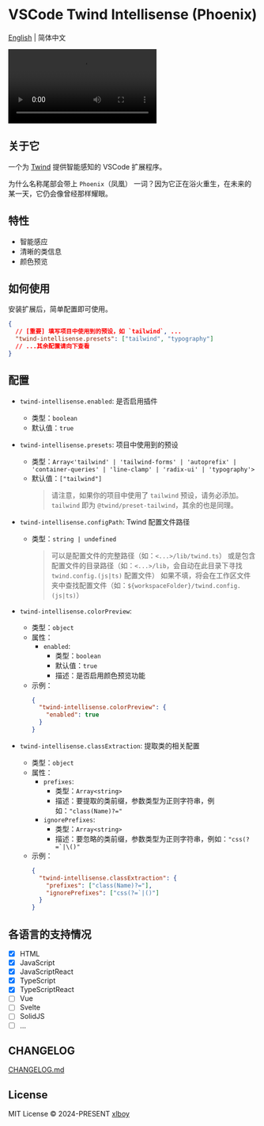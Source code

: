 # VSCode Twind Intellisense (Phoenix)

[English](./README.md) | 简体中文

<video src="https://github.com/user-attachments/assets/bc658c10-a684-4201-8960-8c00e835c912"></video>

## 关于它

一个为 [Twind](https://twind.style) 提供智能感知的 VSCode 扩展程序。

为什么名称尾部会带上 `Phoenix`（凤凰） 一词？因为它正在浴火重生，在未来的某一天，它仍会像曾经那样耀眼。

## 特性

- 智能感应
- 清晰的类信息
- 颜色预览

## 如何使用

安装扩展后，简单配置即可使用。

```json
{
  // [重要] 填写项目中使用到的预设，如 `tailwind`, ...
  "twind-intellisense.presets": ["tailwind", "typography"]
  // ...其余配置请向下查看
}
```

## 配置

- `twind-intellisense.enabled`: 是否启用插件

  - 类型：`boolean`
  - 默认值：`true`

- `twind-intellisense.presets`: 项目中使用到的预设

  - 类型：`Array<'tailwind' | 'tailwind-forms' | 'autoprefix' | 'container-queries' | 'line-clamp' | 'radix-ui' | 'typography'>`
  - 默认值：`["tailwind"]`
    > 请注意，如果你的项目中使用了 `tailwind` 预设，请务必添加。
    > `tailwind` 即为 `@twind/preset-tailwind`，其余的也是同理。

- `twind-intellisense.configPath`: Twind 配置文件路径

  - 类型：`string | undefined`
    > 可以是配置文件的完整路径（如：`<...>/lib/twind.ts`）
    > 或是包含配置文件的目录路径（如：`<...>/lib`，会自动在此目录下寻找 `twind.config.(js|ts)` 配置文件）
    > 如果不填，将会在工作区文件夹中查找配置文件（如：`${workspaceFolder}/twind.config.(js|ts)`）

- `twind-intellisense.colorPreview`:
  - 类型：`object`
  - 属性：
    - `enabled`:
      - 类型：`boolean`
      - 默认值：`true`
      - 描述：是否启用颜色预览功能
  - 示例：
    ```json
    {
      "twind-intellisense.colorPreview": {
        "enabled": true
      }
    }
    ```
- `twind-intellisense.classExtraction`: 提取类的相关配置

  - 类型：`object`
  - 属性：
    - `prefixes`:
      - 类型：`Array<string>`
      - 描述：要提取的类前缀，参数类型为正则字符串，例如：`"class(Name)?="`
    - `ignorePrefixes`:
      - 类型：`Array<string>`
      - 描述：要忽略的类前缀，参数类型为正则字符串，例如：``"css(?=`|\()"``
  - 示例：
    ```json
    {
      "twind-intellisense.classExtraction": {
        "prefixes": ["class(Name)?="],
        "ignorePrefixes": ["css(?=`|()"]
      }
    }
    ```

## 各语言的支持情况

- [x] HTML
- [x] JavaScript
- [x] JavaScriptReact
- [x] TypeScript
- [x] TypeScriptReact
- [ ] Vue
- [ ] Svelte
- [ ] SolidJS
- [ ] ...

## CHANGELOG

[CHANGELOG.md](https://github.com/xlboy/vscode-twind-intellisense/blob/master/CHANGELOG.md)

## License

MIT License © 2024-PRESENT [xlboy](https://github.com/xlboy)
